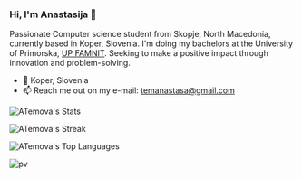 ### Hi, I'm Anastasija 👋

Passionate Computer science student from Skopje, North Macedonia, currently based in Koper, Slovenia. I'm doing my bachelors at the University of Primorska, <a href="https://www.famnit.upr.si/en">UP FAMNIT</a>. Seeking to make a positive impact through innovation and problem-solving.

- 📍 Koper, Slovenia
- 📫 Reach me out on my e-mail: temanastasa@gmail.com

![ATemova's Stats](https://github-readme-stats.vercel.app/api?username=ATemova&theme=radical&show_icons=true&hide_border=true&count_private=true)

![ATemova's Streak](https://github-readme-streak-stats.herokuapp.com/?user=ATemova&theme=radical&hide_border=true)

![ATemova's Top Languages](https://github-readme-stats.vercel.app/api/top-langs/?username=ATemova&theme=radical&show_icons=true&hide_border=true&layout=compact)

![pv](https://pageview.vercel.app/?github_user=ATemova)
